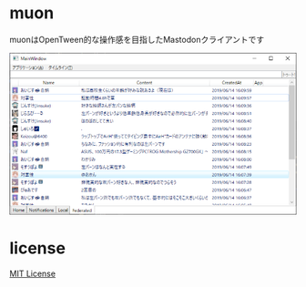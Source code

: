 # muon

muonはOpenTween的な操作感を目指したMastodonクライアントです

![Screenshot](screenshot.png)

# license

[MIT License](https://opensource.org/licenses/MIT)
